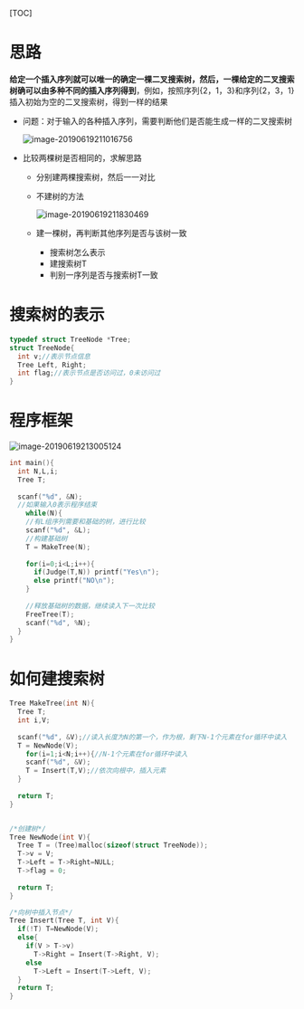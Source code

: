 [TOC]

# 思路

**给定一个插入序列就可以唯一的确定一棵二叉搜索树，然后，一棵给定的二叉搜索树确可以由多种不同的插入序列得到**，例如，按照序列{2，1，3}和序列{2，3，1}插入初始为空的二叉搜索树，得到一样的结果



* 问题：对于输入的各种插入序列，需要判断他们是否能生成一样的二叉搜索树

  ![image-20190619211016756](https://github.com/chenyansong1/note/blob/master/images/data_structure/image-20190619211016756.png?raw=true)



* 比较两棵树是否相同的，求解思路

  * 分别建两棵搜索树，然后一一对比

  * 不建树的方法

    ![image-20190619211830469](https://github.com/chenyansong1/note/blob/master/images/data_structure/image-20190619211830469.png?raw=true)

  * 建一棵树，再判断其他序列是否与该树一致

    * 搜索树怎么表示
    * 建搜索树T
    * 判别一序列是否与搜索树T一致

    

# 搜索树的表示

```c
typedef struct TreeNode *Tree;
struct TreeNode{
  int v;//表示节点信息
  Tree Left, Right;
  int flag;//表示节点是否访问过，0未访问过
}
```



# 程序框架

![image-20190619213005124](https://github.com/chenyansong1/note/blob/master/images/data_structure/image-20190619213005124.png?raw=true)

```c
int main(){
  int N,L,i;
  Tree T;
  
  scanf("%d", &N);
  //如果输入0表示程序结束
	while(N){
    //有L组序列需要和基础的树，进行比较
    scanf("%d", &L);
    //构建基础树
    T = MakeTree(N);
    
    for(i=0;i<L;i++){
      if(Judge(T,N)) printf("Yes\n");
      else printf("NO\n");
    }
    
    //释放基础树的数据，继续读入下一次比较
    FreeTree(T);
    scanf("%d", %N);
  }
}
```



# 如何建搜索树

```c
Tree MakeTree(int N){
  Tree T;
  int i,V;
  
  scanf("%d", &V);//读入长度为N的第一个，作为根，剩下N-1个元素在for循环中读入
  T = NewNode(V);
 	for(i=1;i<N;i++){//N-1个元素在for循环中读入
    scanf("%d", &V);
    T = Insert(T,V);//依次向根中，插入元素
  }
  
  return T;
}


/*创建树*/
Tree NewNode(int V){
  Tree T = (Tree)malloc(sizeof(struct TreeNode));
  T->v = V;
  T->Left = T->Right=NULL;
  T->flag = 0;
  
  return T;
}

/*向树中插入节点*/
Tree Insert(Tree T, int V){
  if(!T) T=NewNode(V);
  else{
    if(V > T->v)
      T->Right = Insert(T->Right, V);
    else
      T->Left = Insert(T->Left, V);
  }
  return T;
}
```

